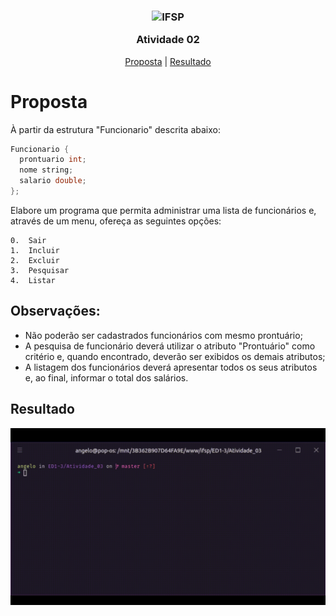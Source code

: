 <h3 align="center">

<img width="64" alt="IFSP" src="https://avatars0.githubusercontent.com/u/62160025?s=200&v=4" />

Atividade 02

</h3>

<p align="center">
  <a href="#Proposta">Proposta</a> |
  <a href="#Resultado">Resultado</a>
</p>

# Proposta

À partir da estrutura "Funcionario" descrita abaixo:

```cpp
Funcionario {
  prontuario int;
  nome string;
  salario double;
};

```

Elabore um programa que permita administrar uma lista de funcionários e, através de um menu, ofereça as seguintes opções:

```
0.  Sair
1.  Incluir
2.  Excluir
3.  Pesquisar
4.  Listar
```

## Observações:

- Não poderão ser cadastrados funcionários com mesmo prontuário;
- A pesquisa de funcionário deverá utilizar o atributo "Prontuário" como critério e, quando encontrado, deverão ser exibidos os demais atributos;
- A listagem dos funcionários deverá apresentar todos os seus atributos e, ao final, informar o total dos salários.

## Resultado

<!-- <a target="blank" href="https://repl.it/@anevata/Atividade-02#main.cpp">Resolução online</a> -->

<p align="center">
  <img alt="Resolução" src="./.github/images/preview.gif" />
</p>
